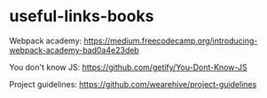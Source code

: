 # useful-links-books

Webpack academy: https://medium.freecodecamp.org/introducing-webpack-academy-bad0a4e23deb

You don't know JS: https://github.com/getify/You-Dont-Know-JS

Project guidelines: https://github.com/wearehive/project-guidelines

